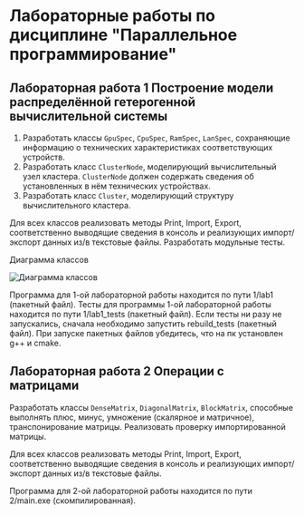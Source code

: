 # Лабораторные работы по дисциплине "Параллельное программирование"

## Лабораторная работа 1 Построение модели распределённой гетерогенной вычислительной системы

1. Разработать классы `GpuSpec`, `CpuSpec`, `RamSpec`, `LanSpec`, сохраняющие информацию о технических характеристиках соответствующих устройств.
2. Разработать класс `ClusterNode`, моделирующий вычислительный узел кластера. `ClusterNode` должен содержать сведения об установленных в нём технических устройствах.
3. Разработать класс `Cluster`, моделирующий структуру вычислительного кластера.

Для всех классов реализовать методы Print, Import, Export, соответственно выводящие сведения в консоль и реализующих импорт/экспорт данных из/в текстовые файлы. Разработать модульные тесты.

Диаграмма классов

![Диаграмма классов](https://github.com/pentryyy/parallel_labs/blob/main/images/ClassDiagram.png)

Программа для 1-ой лабораторной работы находится по пути 1/lab1 (пакетный файл).
Тесты для программы 1-ой лабораторной работы находится по пути 1/lab1_tests (пакетный файл). Если тесты ни разу не запускались, сначала необходимо запустить rebuild_tests (пакетный файл). При запуске пакетных файлов убедитесь, что на пк установлен g++ и cmake.

## Лабораторная работа 2 Операции с матрицами

Разработать классы `DenseMatrix`, `DiagonalMatrix`, `BlockMatrix`, способные выполнять плюс, минус, умножение (скалярное и матричное), транспонирование матрицы. Реализовать проверку импортированной матрицы.

Для всех классов реализовать методы Print, Import, Export, соответственно выводящие сведения в консоль и реализующих импорт/экспорт данных из/в текстовые файлы.

Программа для 2-ой лабораторной работы находится по пути 2/main.exe (скомпилированная).